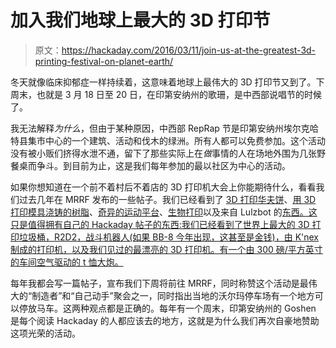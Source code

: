 # 加入我们地球上最大的 3D 打印节

> 原文：<https://hackaday.com/2016/03/11/join-us-at-the-greatest-3d-printing-festival-on-planet-earth/>

冬天就像临床抑郁症一样持续着，这意味着地球上最伟大的 3D 打印节又到了。下周末，也就是 3 月 18 日至 20 日，在印第安纳州的歌珊，是中西部说唱节的时候了。

我无法解释*为什么*，但由于某种原因，中西部 RepRap 节是印第安纳州埃尔克哈特县集市中心的一个建筑、活动和伐木的绿洲。所有人都可以免费参加。这个活动没有被小贩们挤得水泄不通，留下了那些实际上在*做*事情的人在场地外围为几张野餐桌而争斗。到目前为止，这是我们每年参加的最以社区为中心的活动。

如果你想知道在一个前不着村后不着店的 3D 打印机大会上你能期待什么，看看我们过去几年在 MRRF 发布的一些帖子。我们已经看到了 [3D 打印华夫饼](http://hackaday.com/2014/03/14/midwest-reprap-festival-3d-printed-waffles/)、[用 3D 打印模具浇铸的树脂](http://hackaday.com/2014/03/16/mrrf-3d-printed-resin-molds/)、[奇异的运动平台](http://hackaday.com/2014/03/15/mrrf-corexz/)、[生物打印](http://hackaday.com/2014/03/18/mrff-3d-bioprinting/)以及来自 Lulzbot 的[东西。这只是值得拥有自己的 Hackaday 帖子的东西:我们已经看到了世界上最大的 3D 打印垃圾桶，R2D2，战斗机器人(如果 BB-8 今年出现，这甚至是金钱)，由 K'nex 制成的打印机，以及我们见过的最漂亮的 3D 打印机。有一个由 300 磅/平方英寸的车间空气驱动的 t 恤大炮。](http://hackaday.com/2014/03/17/mrrf-stuff-from-lulzbot/)

每年我都会写一篇帖子，宣布我们下周将前往 MRRF，同时称赞这个活动是最伟大的“制造者”和“自己动手”聚会之一，同时指出当地的沃尔玛停车场有一个地方可以停放马车。这两种观点都是正确的。每年有一个周末，印第安纳州的 Goshen 是每个阅读 Hackaday 的人都应该去的地方，这就是为什么我们再次自豪地赞助这项光荣的活动。